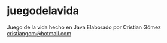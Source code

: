 # juegodelavida
Juego de la vida hecho en Java
Elaborado por Cristian Gómez
cristiangom@hotmail.com
